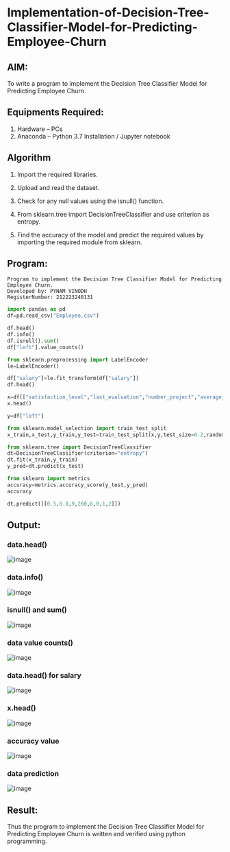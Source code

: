 # Implementation-of-Decision-Tree-Classifier-Model-for-Predicting-Employee-Churn

## AIM:
To write a program to implement the Decision Tree Classifier Model for Predicting Employee Churn.

## Equipments Required:
1. Hardware – PCs
2. Anaconda – Python 3.7 Installation / Jupyter notebook

## Algorithm

1. Import the required libraries.
   
2. Upload and read the dataset.
   
3. Check for any null values using the isnull() function.
   
4. From sklearn.tree import DecisionTreeClassifier and use criterion as entropy.
   
5. Find the accuracy of the model and predict the required values by importing the required module from sklearn.

## Program:
```
Program to implement the Decision Tree Classifier Model for Predicting Employee Churn.
Developed by: PYNAM VINODH
RegisterNumber: 212223240131
```
```py
import pandas as pd
df=pd.read_csv("Employee.csv")

df.head()
df.info()
df.isnull().sum()
df["left"].value_counts()

from sklearn.preprocessing import LabelEncoder
le=LabelEncoder()

df["salary"]=le.fit_transform(df["salary"])
df.head()

x=df[["satisfaction_level","last_evaluation","number_project","average_montly_hours","time_spend_company","Work_accident","promotion_last_5years","salary"]]
x.head()

y=df["left"]

from sklearn.model_selection import train_test_split
x_train,x_test,y_train,y_test=train_test_split(x,y,test_size=0.2,random_state=100)

from sklearn.tree import DecisionTreeClassifier
dt=DecisionTreeClassifier(criterion="entropy")
dt.fit(x_train,y_train)
y_pred=dt.predict(x_test)

from sklearn import metrics
accuracy=metrics.accuracy_score(y_test,y_pred)
accuracy

dt.predict([[0.5,0.8,9,260,6,0,1,2]])

```

## Output:

### data.head()

![image](https://github.com/PYNAMVINODH/Implementation-of-Decision-Tree-Classifier-Model-for-Predicting-Employee-Churn/assets/145742678/7b658467-64cd-416b-8d43-bcc6b50d247a)


### data.info()

![image](https://github.com/PYNAMVINODH/Implementation-of-Decision-Tree-Classifier-Model-for-Predicting-Employee-Churn/assets/145742678/91c0b972-d4cf-4f1c-8a70-43f4874a3985)


### isnull() and sum()

![image](https://github.com/PYNAMVINODH/Implementation-of-Decision-Tree-Classifier-Model-for-Predicting-Employee-Churn/assets/145742678/ec3c304c-9eec-4963-bbe2-6ced3b4acf34)


### data value counts()

![image](https://github.com/PYNAMVINODH/Implementation-of-Decision-Tree-Classifier-Model-for-Predicting-Employee-Churn/assets/145742678/ec1d5a2c-49fe-433e-b2b5-1a9fa9a48bcb)


### data.head() for salary

![image](https://github.com/PYNAMVINODH/Implementation-of-Decision-Tree-Classifier-Model-for-Predicting-Employee-Churn/assets/145742678/699c60b9-7792-4d75-b74e-e27a116baa13)


### x.head()

![image](https://github.com/PYNAMVINODH/Implementation-of-Decision-Tree-Classifier-Model-for-Predicting-Employee-Churn/assets/145742678/c9a79145-2d0b-47ee-a187-863f96e4a527)


### accuracy value

![image](https://github.com/PYNAMVINODH/Implementation-of-Decision-Tree-Classifier-Model-for-Predicting-Employee-Churn/assets/145742678/2ca5e806-dd7a-4943-b1a2-39f9d14f03d8)

### data prediction

![image](https://github.com/PYNAMVINODH/Implementation-of-Decision-Tree-Classifier-Model-for-Predicting-Employee-Churn/assets/145742678/82bd7882-2e79-4f59-bb0d-48202637b39f)



## Result:
Thus the program to implement the  Decision Tree Classifier Model for Predicting Employee Churn is written and verified using python programming.
